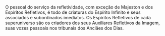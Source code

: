 ﻿O pessoal do serviço da refletividade, com exceção de Majeston e dos Espíritos Refletivos, é todo de criaturas do Espírito Infinito e seus associados e subordinados imediatos. Os Espíritos Refletivos de cada superuniverso são os criadores dos seus Auxiliares Refletivos da Imagem, suas vozes pessoais nos tribunais dos Anciães dos Dias.